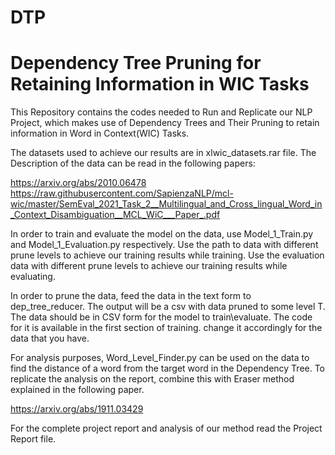 # DTP
Dependency Tree Pruning for Retaining Information in WIC Tasks
================================================================
This Repository contains the codes needed to Run and Replicate our NLP Project, which makes use of Dependency Trees and Their Pruning to retain information in Word in Context(WIC) Tasks. 

The datasets used to achieve our results are in xlwic_datasets.rar file. The Description of the data can be read in the following papers:

https://arxiv.org/abs/2010.06478
https://raw.githubusercontent.com/SapienzaNLP/mcl-wic/master/SemEval_2021_Task_2__Multilingual_and_Cross_lingual_Word_in_Context_Disambiguation__MCL_WiC___Paper_.pdf

In order to train and evaluate the model on the data, use Model_1_Train.py and Model_1_Evaluation.py respectively. Use the path to data with different prune levels to achieve our training results while training. Use the evaluation data with different prune levels to achieve our training results while evaluating. 

In order to prune the data, feed the data in the text form to dep_tree_reducer. The output will be a csv with data pruned to some level T. 
The data should be in CSV form for the model to train\evaluate. The code for it is available in the first section of training. change it accordingly for the data that you have. 

For analysis purposes, Word_Level_Finder.py can be used on the data to find the distance of a word from the target word in the Dependency Tree. To replicate the analysis on the report, combine this with Eraser method explained in the following paper. 

https://arxiv.org/abs/1911.03429

For the complete project report and analysis of our method read the Project Report file. 
